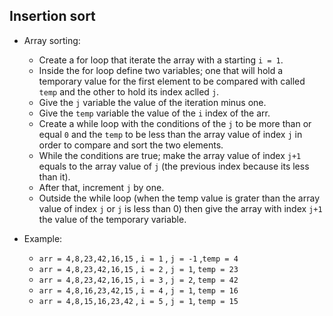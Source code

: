 ## Insertion sort
  - Array sorting:
    * Create a for loop that iterate the array with a starting `i = 1`.
    * Inside the for loop define two variables; one that will hold a temporary value for the first element to be compared with called `temp` and the other to hold its index aclled `j`.
    * Give the `j` variable the value of the iteration minus one.
    * Give the `temp` variable the value of the `i` index of the arr.
    * Create a while loop with the conditions of the `j` to be more than or equal `0` and the `temp` to be less than the array value of index `j` in order to compare and sort the two elements.
    * While the conditions are true; make the array value of index `j+1` equals to the array value of `j` (the previous index because its less than it).
    * After that, increment `j` by one.
    * Outside the while loop (when the temp value is grater than the array value of index `j` or `j` is less than 0) then give the array with index `j+1` the value of the temporary variable. 

  - Example: 
   
    * `arr = 4,8,23,42,16,15` , `i = 1` , `j = -1` ,`temp = 4`
    * `arr = 4,8,23,42,16,15` , `i = 2` , `j = 1`, `temp = 23`
    * `arr = 4,8,23,42,16,15` , `i = 3` , `j = 2`, `temp = 42`
    * `arr = 4,8,16,23,42,15` , `i = 4` , `j = 1`, `temp = 16`
    * `arr = 4,8,15,16,23,42` , `i = 5` , `j = 1`, `temp = 15`
